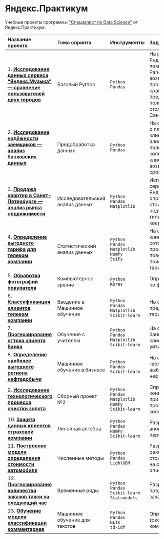 # Яндекс.Практикум

Учебные проекты программы ["Специалист по Data Science"](practicum.yandex.ru/data-scientist/) от Яндекс.Практикум.


| Название проекта | Тема cпринта | Инструменты | Задачи проекта |
| :--------------- | :---------- | :---------- | :------------- |
| 1. **[Исследование данных сервиса “Яндекс.Музыка” — сравнение пользователей двух городов]()** | Базовый Python|`Python` <br> `Pandas`|На реальных данных Яндекс.Музыки c помощью библиотеки Pandas и её возможностей проверить данные и сравнить поведение и предпочтения пользователей двух столиц — Москвы и Санкт-Петербурга.|
| 2. **[Исследование надёжности заёмщиков — анализ банковских данных]()** |  Предобработка данных |`Python` <br> `Pandas`|На основе статистики о платёжеспособности клиентов исследовать влияет ли семейное положение и количество детей клиента на факт возврата кредита в срок.|
| 3. **[Продажа квартир в Санкт-Петербурге — анализ рынка недвижимости]()** | Исследовательский анализ данных|`Python` <br> `Pandas` <br> `Matplotlib`|Используя данные сервиса Яндекс.Недвижимость, определить рыночную стоимость объектов недвижимости и типичные параметры квартир.|
| 4. **[Определение выгодного тарифа для телеком компании]()**  | Статистический анализ данных|`Python` <br> `Pandas` <br> `Matplotlib` <br> `NumPy` <br> `SciPy`|На основе данных клиентов оператора сотовой связи проанализировать поведение клиентов и поиск оптимального тарифа.|
| 5. **[Обработка фотографий покупателя]()** | Компьютерное зрение|`Python` <br> `Keras`|Определение возраста по фотографии.|
| 6. **[Классификаиция клиентов телеком компании]()** |  Введение в Машинное обучение|`Python` <br> `Pandas` <br> `Matplotlib` <br> `Scikit-learn`|На основе данных предложить клиенту тариф.|
| 7. **[Прогнозирование оттока клиента Банка]()**| Обучение с учителем|`Python` <br> `Pandas` <br> `Matplotlib` <br> `Scikit-learn`|На основе данных из банка определить клиент, который может уйти.|
| 8. **[Определение наиболее выгодного региона нефтедобычи]()** | Машинное обучение в бизнесе|`Python` <br> `Pandas` <br> `Scikit-learn`|На основе данных геологи разведки выбрать район добычи нефти.|
| 9. **[Исследование технологического процесса очистки золота]()**|  Сборный проект №2|`Python` <br> `Pandas` <br> `Matplotlib` <br> `NumPy` <br> `Scikit-learn`|Спрогнозировать концентрацию золота при проведении процесса очистки золота.|
| 10. **[Защита данных клиентов страховой компании]()** |  Линейная алгебра|`Python` <br> `Pandas` <br> `NumPy` <br> `Scikit-learn`|Разработка модели анонимизации персональных данных.|
| 11. **[Построение модели определения стоимости автомобиля]()**|  Численные методы|`Python` <br> `Pandas` <br> `LightGBM`|Разработка системы рекомендации стоимости автомобиля на основе его описания.|
| 12. **[Прогнозирование количества заказов такси на следующий час]()**| Временные ряды|`Python` <br> `Pandas` <br> `Scikit-learn` <br> `Statsmodels`|Разработка системы предсказания объема заказа.|
| 13. **[Обучение модели классификации комментариев]()**| Машинное обучение для текстов|`Python` <br> `Pandas` <br> `NLTK` <br> `td-idf`|Определение токсичности комментарии.|












